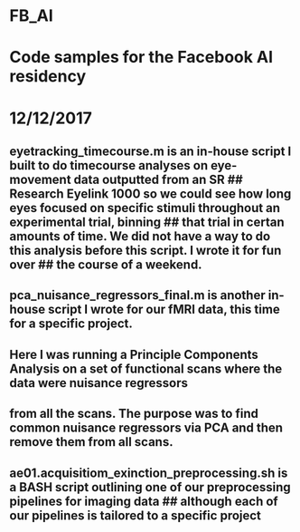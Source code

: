 # FB_AI
# Code samples for the Facebook AI residency
# 12/12/2017

## eyetracking_timecourse.m is an in-house script I built to do timecourse analyses on eye-movement data outputted from an SR ## Research Eyelink 1000 so we could see how long eyes focused on specific stimuli throughout an experimental trial, binning ## that trial in certan amounts of time. We did not have a way to do this analysis before this script. I wrote it for fun over ## the course of a weekend.


## pca_nuisance_regressors_final.m is another in-house script I wrote for our fMRI data, this time for a specific project. 
## Here I was running a Principle Components Analysis on a set of functional scans where the data were nuisance regressors 
## from all the scans. The purpose was to find common nuisance regressors via PCA and then remove them from all scans.

## ae01.acquisitiom_exinction_preprocessing.sh is a BASH script outlining one of our preprocessing pipelines for imaging data ## although each of our pipelines is tailored to a specific project
